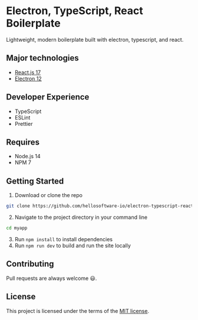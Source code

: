 # Electron, TypeScript, React Boilerplate

Lightweight, modern boilerplate built with electron, typescript, and react.

## Major technologies

- [React.js 17](https://reactjs.org/)
- [Electron 12](https://www.electronjs.org/)

## Developer Experience

- TypeScript
- ESLint
- Prettier

## Requires

- Node.js 14
- NPM 7

## Getting Started

1. Download or clone the repo

```sh
git clone https://github.com/hellosoftware-io/electron-typescript-react myapp
```

2. Navigate to the project directory in your command line

```sh
cd myapp
```

3. Run `npm install` to install dependencies
4. Run `npm run dev` to build and run the site locally

## Contributing

Pull requests are always welcome 😃.

## License

This project is licensed under the terms of the [MIT license](/LICENSE).
